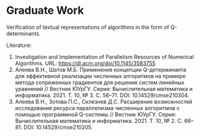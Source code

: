 # Graduate Work

Verification of textual representations of algorithms in the form of Q-determinants.

Literature:

1. Investigation and Implementation of Parallelism Resources of Numerical Algorithms. URL: <https://dl.acm.org/doi/10.1145/3583755>
2. Алеева В.Н., Шатов М.Б. Применение концепции Q-детерминанта для эффективной реализации численных алгоритмов на примере метода сопряженных градиентов для решения систем линейных уравнений // Вестник ЮУрГУ. Серия: Вычислительная математика и информатика. 2021. Т. 10, № 3. С. 56–71. DOI: 10.14529/cmse210304.
3. Алеева В.Н., Зотова П.С., Склезнев Д.С. Расширение возможностей исследования ресурса параллелизма численных алгоритмов с помощью программной Q-системы // Вестник ЮУрГУ. Серия: Вычислительная математика и информатика. 2021. Т. 10, № 2. С. 66–81. DOI: 10.14529/cmse210205.
